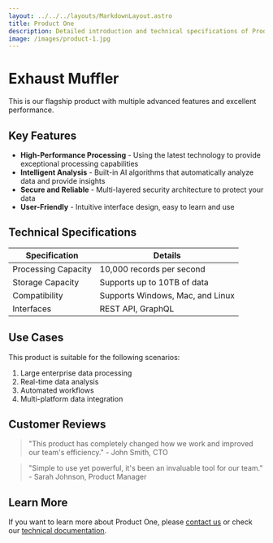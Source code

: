 ```yaml
---
layout: ../../../layouts/MarkdownLayout.astro
title: Product One
description: Detailed introduction and technical specifications of Product One
image: /images/product-1.jpg
---
```


# Exhaust Muffler 

This is our flagship product with multiple advanced features and excellent performance.

## Key Features

- **High-Performance Processing** - Using the latest technology to provide exceptional processing capabilities
- **Intelligent Analysis** - Built-in AI algorithms that automatically analyze data and provide insights
- **Secure and Reliable** - Multi-layered security architecture to protect your data
- **User-Friendly** - Intuitive interface design, easy to learn and use

## Technical Specifications

| Specification | Details |
|--------------|---------|
| Processing Capacity | 10,000 records per second |
| Storage Capacity | Supports up to 10TB of data |
| Compatibility | Supports Windows, Mac, and Linux |
| Interfaces | REST API, GraphQL |

## Use Cases

This product is suitable for the following scenarios:

1. Large enterprise data processing
2. Real-time data analysis
3. Automated workflows
4. Multi-platform data integration

## Customer Reviews

> "This product has completely changed how we work and improved our team's efficiency." - John Smith, CTO

> "Simple to use yet powerful, it's been an invaluable tool for our team." - Sarah Johnson, Product Manager

## Learn More

If you want to learn more about Product One, please [contact us](/en/contact) or check our [technical documentation](/en/docs).